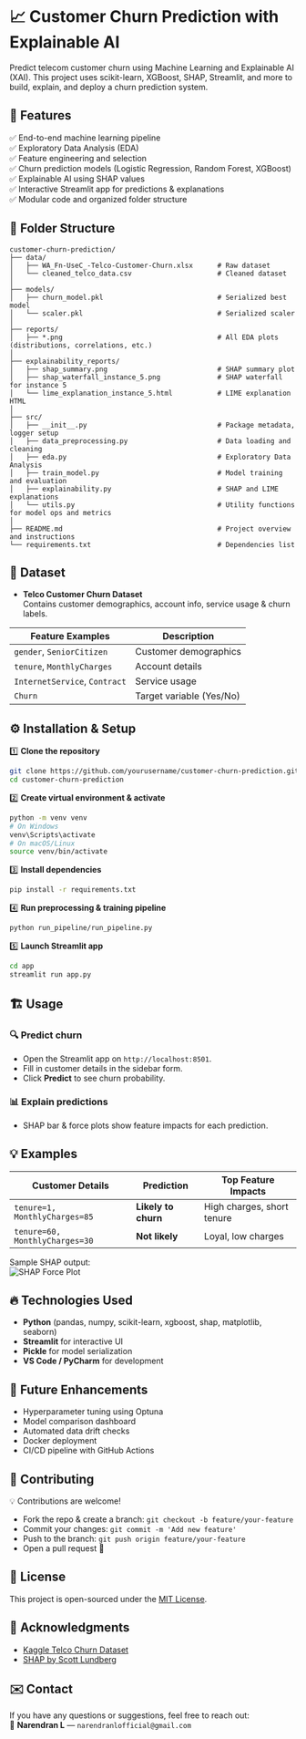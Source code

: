 # 📈 Customer Churn Prediction with Explainable AI
Predict telecom customer churn using Machine Learning and Explainable AI (XAI). This project uses scikit-learn, XGBoost, SHAP, Streamlit, and more to build, explain, and deploy a churn prediction system.

## 🚀 Features
✅ End-to-end machine learning pipeline  
✅ Exploratory Data Analysis (EDA)  
✅ Feature engineering and selection  
✅ Churn prediction models (Logistic Regression, Random Forest, XGBoost)  
✅ Explainable AI using SHAP values  
✅ Interactive Streamlit app for predictions & explanations  
✅ Modular code and organized folder structure

## 📁 Folder Structure
```
customer-churn-prediction/
├── data/
│   ├── WA_Fn-UseC_-Telco-Customer-Churn.xlsx      # Raw dataset
│   └── cleaned_telco_data.csv                     # Cleaned dataset
│
├── models/
│   ├── churn_model.pkl                            # Serialized best model
│   └── scaler.pkl                                 # Serialized scaler
│
├── reports/
│   ├── *.png                                      # All EDA plots (distributions, correlations, etc.)
│
├── explainability_reports/
│   ├── shap_summary.png                           # SHAP summary plot
│   ├── shap_waterfall_instance_5.png              # SHAP waterfall for instance 5
│   └── lime_explanation_instance_5.html           # LIME explanation HTML
│
├── src/
│   ├── __init__.py                                # Package metadata, logger setup
│   ├── data_preprocessing.py                      # Data loading and cleaning
│   ├── eda.py                                     # Exploratory Data Analysis
│   ├── train_model.py                             # Model training and evaluation
│   ├── explainability.py                          # SHAP and LIME explanations
│   └── utils.py                                   # Utility functions for model ops and metrics
│
├── README.md                                      # Project overview and instructions
└── requirements.txt                               # Dependencies list

```

## 📝 Dataset
- **Telco Customer Churn Dataset**  
Contains customer demographics, account info, service usage & churn labels.

| Feature Examples         | Description                        |
|---------------------------|-----------------------------------|
| `gender`, `SeniorCitizen` | Customer demographics             |
| `tenure`, `MonthlyCharges`| Account details                   |
| `InternetService`, `Contract` | Service usage               |
| `Churn`                   | Target variable (Yes/No)           |

## ⚙️ Installation & Setup
1️⃣ **Clone the repository**
```bash
git clone https://github.com/yourusername/customer-churn-prediction.git
cd customer-churn-prediction
```
2️⃣ **Create virtual environment & activate**
```bash
python -m venv venv
# On Windows
venv\Scripts\activate
# On macOS/Linux
source venv/bin/activate
```
3️⃣ **Install dependencies**
```bash
pip install -r requirements.txt
```
4️⃣ **Run preprocessing & training pipeline**
```bash
python run_pipeline/run_pipeline.py
```
5️⃣ **Launch Streamlit app**
```bash
cd app
streamlit run app.py
```

## 🏗️ Usage
### 🔍 Predict churn
- Open the Streamlit app on `http://localhost:8501`.
- Fill in customer details in the sidebar form.
- Click **Predict** to see churn probability.

### 📊 Explain predictions
- SHAP bar & force plots show feature impacts for each prediction.

## 💡 Examples
| Customer Details                      | Prediction       | Top Feature Impacts            |
|--------------------------------------|------------------|--------------------------------|
| `tenure=1, MonthlyCharges=85`         | **Likely to churn** | High charges, short tenure   |
| `tenure=60, MonthlyCharges=30`        | **Not likely**     | Loyal, low charges            |
Sample SHAP output:  
![SHAP Force Plot](reports/shap_force_example.png)

## 🔥 Technologies Used
- **Python** (pandas, numpy, scikit-learn, xgboost, shap, matplotlib, seaborn)
- **Streamlit** for interactive UI
- **Pickle** for model serialization
- **VS Code / PyCharm** for development

## 🚀 Future Enhancements
- Hyperparameter tuning using Optuna
- Model comparison dashboard
- Automated data drift checks
- Docker deployment
- CI/CD pipeline with GitHub Actions

## 🤝 Contributing
💡 Contributions are welcome!  
- Fork the repo & create a branch: `git checkout -b feature/your-feature`
- Commit your changes: `git commit -m 'Add new feature'`
- Push to the branch: `git push origin feature/your-feature`
- Open a pull request 🚀

## 📜 License
This project is open-sourced under the [MIT License](LICENSE).

## 🙌 Acknowledgments
- [Kaggle Telco Churn Dataset](https://www.kaggle.com/blastchar/telco-customer-churn)
- [SHAP by Scott Lundberg](https://github.com/slundberg/shap)

## ✉️ Contact
If you have any questions or suggestions, feel free to reach out:  
📧 **Narendran L** — `narendranlofficial@gmail.com`
